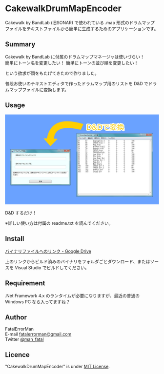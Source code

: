 # CakewalkDrumMapEncoder

Cakewalk by BandLab (旧SONAR) で使われている .map 形式のドラムマップファイルをテキストファイルから簡単に生成するためのアプリケーションです。


## Summary

Cakewalk by BandLab に付属のドラムマップマネージャは使いづらい！  
簡単にトーン名を変更したい！ 簡単にトーンの並び順を変更したい！

という欲求が頭をもたげてきたので作りました。

普段お使いのテキストエディタで作ったドラムマップ用のリストを D&D でドラムマップファイルに変換します。


## Usage

![使い方](https://github.com/FatalErrorMan/StocksForReadme.md/blob/main/CakewalkDrumMapEncoder/usage1.jpg)


D&D するだけ！

※詳しい使い方は付属の readme.txt を読んでください。


## Install

[バイナリファイルへのリンク - Google Drive](https://drive.google.com/drive/folders/1M3P6rQUspiwBQSgvzGUWh9uZv06hCxFJ?usp=sharing)

上のリンクからビルド済みのバイナリをフォルダごとダウンロード、またはソースを Visual Studio でビルドしてください。


## Requirement

.Net Framework 4.x のランタイムが必要になりますが、最近の普通の Windows PC なら入ってますね？


## Author

FatalErrorMan  
E-mail fatalerrorman@gmail.com  
Twitter [@man_fatal](https://twitter.com/man_fatal)


## Licence

"CakewalkDrumMapEncoder" is under [MIT License](https://en.wikipedia.org/wiki/MIT_License).
